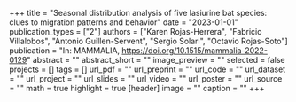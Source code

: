 +++
title = "Seasonal distribution analysis of five lasiurine bat species: clues to migration patterns and behavior"
date = "2023-01-01"
publication_types = ["2"]
authors = ["Karen Rojas-Herrera", "Fabricio Villalobos", "Antonio Guillen-Servent", "Sergio Solari", "Octavio Rojas-Soto"]
publication = "In: MAMMALIA, https://doi.org/10.1515/mammalia-2022-0129"
abstract = ""
abstract_short = ""
image_preview = ""
selected = false
projects = []
tags = []
url_pdf = ""
url_preprint = ""
url_code = ""
url_dataset = ""
url_project = ""
url_slides = ""
url_video = ""
url_poster = ""
url_source = ""
math = true
highlight = true
[header]
image = ""
caption = ""
+++

